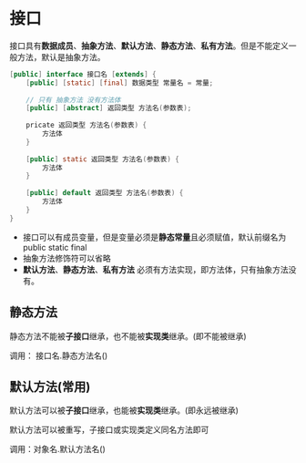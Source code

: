 # 接口

接口具有**数据成员**、**抽象方法**、**默认方法**、**静态方法**、**私有方法**。但是不能定义一般方法，默认是抽象方法。

```java
[public] interface 接口名 [extends] {
    [public] [static] [final] 数据类型 常量名 = 常量;
    
    // 只有 抽象方法 没有方法体
    [public] [abstract] 返回类型 方法名(参数表);
    
    pricate 返回类型 方法名(参数表) {
        方法体
    }
    
    [public] static 返回类型 方法名(参数表) {
        方法体
    }
    
    [public] default 返回类型 方法名(参数表) {
        方法体
    }
}
```

- 接口可以有成员变量，但是变量必须是**静态常量**且必须赋值，默认前缀名为 public static final
- 抽象方法修饰符可以省略
- **默认方法**、**静态方法**、**私有方法** 必须有方法实现，即方法体，只有抽象方法没有。



## 静态方法

静态方法不能被**子接口**继承，也不能被**实现类**继承。(即不能被继承)

调用： 接口名.静态方法名()



## 默认方法(常用)

默认方法可以被**子接口**继承，也能被**实现类**继承。(即永远被继承)

默认方法可以被重写，子接口或实现类定义同名方法即可

调用：对象名.默认方法名()